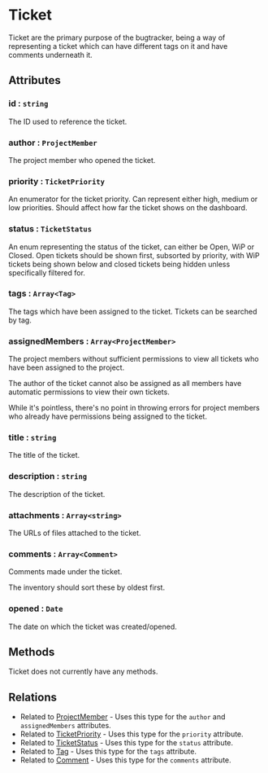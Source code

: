 # Ticket

Ticket are the primary purpose of the bugtracker, being a way of representing a ticket which can have different tags on it and have comments underneath it.

## Attributes

### id : `string`

The ID used to reference the ticket.

### author : `ProjectMember`

The project member who opened the ticket.

### priority : `TicketPriority`

An enumerator for the ticket priority. Can represent either high, medium or low priorities. Should affect how far the ticket shows on the dashboard.

### status : `TicketStatus`

An enum representing the status of the ticket, can either be Open, WiP or Closed. Open tickets should be shown first, subsorted by priority, with WiP tickets being shown below and closed tickets being hidden unless specifically filtered for.

### tags : `Array<Tag>`

The tags which have been assigned to the ticket. Tickets can be searched by tag.

### assignedMembers : `Array<ProjectMember>`

The project members without sufficient permissions to view all tickets who have been assigned to the project.

The author of the ticket cannot also be assigned as all members have automatic permissions to view their own tickets.

While it's pointless, there's no point in throwing errors for project members who already have permissions being assigned to the ticket.

### title : `string`

The title of the ticket.

### description : `string`

The description of the ticket.

### attachments : `Array<string>`

The URLs of files attached to the ticket.

### comments : `Array<Comment>`

Comments made under the ticket.

The inventory should sort these by oldest first.

### opened : `Date`

The date on which the ticket was created/opened.

## Methods

Ticket does not currently have any methods.

## Relations

-   Related to [ProjectMember](./projectMember.md) - Uses this type for the `author` and `assignedMembers` attributes.
-   Related to [TicketPriority](../enums/ticketPriority.md) - Uses this type for the `priority` attribute.
-   Related to [TicketStatus](../enums/ticketStatus.md) - Uses this type for the `status` attribute.
-   Related to [Tag](./tag.md) - Uses this type for the `tags` attribute.
-   Related to [Comment](./comment.md) - Uses this type for the `comments` attribute.
